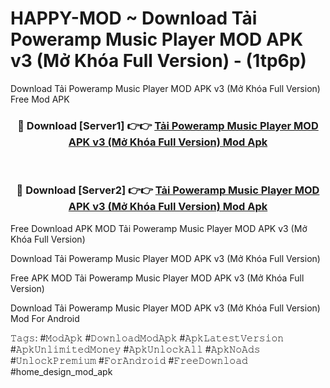 # HAPPY-MOD ~ Download Tải Poweramp Music Player MOD APK v3 (Mở Khóa Full Version) - (1tp6p)
Download Tải Poweramp Music Player MOD APK v3 (Mở Khóa Full Version) Free Mod APK

<div align="center">
<h3>🔴 Download [Server1] 👉👉 <a href="https://apk-comot.site?title=Tải_Poweramp_Music_Player_MOD_APK_v3_(Mở_Khóa_Full_Version)">Tải Poweramp Music Player MOD APK v3 (Mở Khóa Full Version) Mod Apk</a></h3><br>

<h3>🔴 Download [Server2] 👉👉 <a href="https://apk-comot.site?title=Tải_Poweramp_Music_Player_MOD_APK_v3_(Mở_Khóa_Full_Version)">Tải Poweramp Music Player MOD APK v3 (Mở Khóa Full Version) Mod Apk</a></h3>
</div>


Free Download APK MOD Tải Poweramp Music Player MOD APK v3 (Mở Khóa Full Version)

Download Tải Poweramp Music Player MOD APK v3 (Mở Khóa Full Version) 

Free APK MOD Tải Poweramp Music Player MOD APK v3 (Mở Khóa Full Version) 

Download Tải Poweramp Music Player MOD APK v3 (Mở Khóa Full Version) Mod For Android

𝚃𝚊𝚐𝚜: #𝙼𝚘𝚍𝙰𝚙𝚔 #𝙳𝚘𝚠𝚗𝚕𝚘𝚊𝚍𝙼𝚘𝚍𝙰𝚙𝚔 #𝙰𝚙𝚔𝙻𝚊𝚝𝚎𝚜𝚝𝚅𝚎𝚛𝚜𝚒𝚘𝚗 #𝙰𝚙𝚔𝚄𝚗𝚕𝚒𝚖𝚒𝚝𝚎𝚍𝙼𝚘𝚗𝚎𝚢 #𝙰𝚙𝚔𝚄𝚗𝚕𝚘𝚌𝚔𝙰𝚕𝚕 #𝙰𝚙𝚔𝙽𝚘𝙰𝚍𝚜 #𝚄𝚗𝚕𝚘𝚌𝚔𝙿𝚛𝚎𝚖𝚒𝚞𝚖 #𝙵𝚘𝚛𝙰𝚗𝚍𝚛𝚘𝚒𝚍 #𝙵𝚛𝚎𝚎𝙳𝚘𝚠𝚗𝚕𝚘𝚊𝚍 #home_design_mod_apk